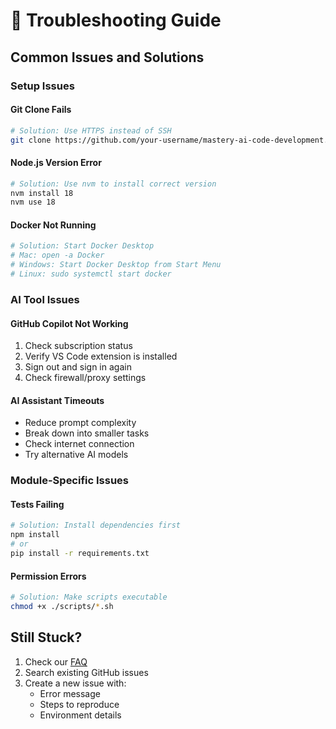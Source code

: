 # 🔧 Troubleshooting Guide

## Common Issues and Solutions

### Setup Issues

#### Git Clone Fails
```bash
# Solution: Use HTTPS instead of SSH
git clone https://github.com/your-username/mastery-ai-code-development.git
```

#### Node.js Version Error
```bash
# Solution: Use nvm to install correct version
nvm install 18
nvm use 18
```

#### Docker Not Running
```bash
# Solution: Start Docker Desktop
# Mac: open -a Docker
# Windows: Start Docker Desktop from Start Menu
# Linux: sudo systemctl start docker
```

### AI Tool Issues

#### GitHub Copilot Not Working
1. Check subscription status
2. Verify VS Code extension is installed
3. Sign out and sign in again
4. Check firewall/proxy settings

#### AI Assistant Timeouts
- Reduce prompt complexity
- Break down into smaller tasks
- Check internet connection
- Try alternative AI models

### Module-Specific Issues

#### Tests Failing
```bash
# Solution: Install dependencies first
npm install
# or
pip install -r requirements.txt
```

#### Permission Errors
```bash
# Solution: Make scripts executable
chmod +x ./scripts/*.sh
```

## Still Stuck?

1. Check our [FAQ](./FAQ.md)
2. Search existing GitHub issues
3. Create a new issue with:
   - Error message
   - Steps to reproduce
   - Environment details 
